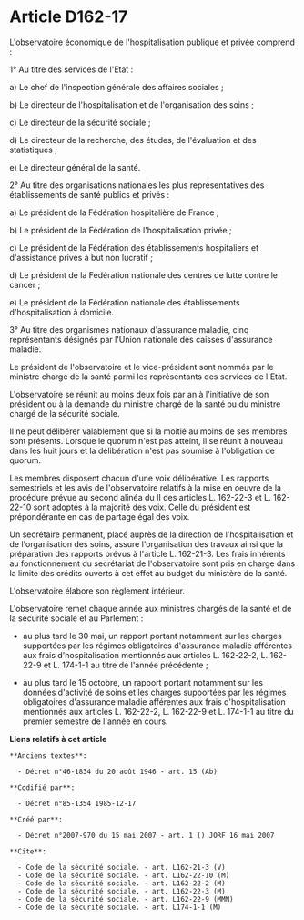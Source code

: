 # Article D162-17

L'observatoire économique de l'hospitalisation publique et privée comprend :

1° Au titre des services de l'Etat :

a) Le chef de l'inspection générale des affaires sociales ;

b) Le directeur de l'hospitalisation et de l'organisation des soins ;

c) Le directeur de la sécurité sociale ;

d) Le directeur de la recherche, des études, de l'évaluation et des statistiques ;

e) Le directeur général de la santé.

2° Au titre des organisations nationales les plus représentatives des établissements de santé publics et privés :

a) Le président de la Fédération hospitalière de France ;

b) Le président de la Fédération de l'hospitalisation privée ;

c) Le président de la Fédération des établissements hospitaliers et d'assistance privés à but non lucratif ;

d) Le président de la Fédération nationale des centres de lutte contre le cancer ;

e) Le président de la Fédération nationale des établissements d'hospitalisation à domicile.

3° Au titre des organismes nationaux d'assurance maladie, cinq représentants désignés par l'Union nationale des caisses
d'assurance maladie.

Le président de l'observatoire et le vice-président sont nommés par le ministre chargé de la santé parmi les représentants
des services de l'Etat.

L'observatoire se réunit au moins deux fois par an à l'initiative de son président ou à la demande du ministre chargé de la
santé ou du ministre chargé de la sécurité sociale.

Il ne peut délibérer valablement que si la moitié au moins de ses membres sont présents. Lorsque le quorum n'est pas atteint,
il se réunit à nouveau dans les huit jours et la délibération n'est pas soumise à l'obligation de quorum.

Les membres disposent chacun d'une voix délibérative. Les rapports semestriels et les avis de l'observatoire relatifs à la
mise en oeuvre de la procédure prévue au second alinéa du II des articles L. 162-22-3 et L. 162-22-10 sont adoptés à la
majorité des voix. Celle du président est prépondérante en cas de partage égal des voix.

Un secrétaire permanent, placé auprès de la direction de l'hospitalisation et de l'organisation des soins, assure
l'organisation des travaux ainsi que la préparation des rapports prévus à l'article L. 162-21-3. Les frais inhérents au
fonctionnement du secrétariat de l'observatoire sont pris en charge dans la limite des crédits ouverts à cet effet au budget
du ministère de la santé.

L'observatoire élabore son règlement intérieur.

L'observatoire remet chaque année aux ministres chargés de la santé et de la sécurité sociale et au Parlement :

- au plus tard le 30 mai, un rapport portant notamment sur les charges supportées par les régimes obligatoires d'assurance
maladie afférentes aux frais d'hospitalisation mentionnés aux articles L. 162-22-2, L. 162-22-9 et L. 174-1-1 au titre de
l'année précédente ;

- au plus tard le 15 octobre, un rapport portant notamment sur les données d'activité de soins et les charges supportées par
les régimes obligatoires d'assurance maladie afférentes aux frais d'hospitalisation mentionnés aux articles L. 162-22-2, L.
162-22-9 et L. 174-1-1 au titre du premier semestre de l'année en cours.

**Liens relatifs à cet article**

	**Anciens textes**:

	  - Décret n°46-1834 du 20 août 1946 - art. 15 (Ab)

	**Codifié par**:

	  - Décret n°85-1354 1985-12-17

	**Créé par**:

	  - Décret n°2007-970 du 15 mai 2007 - art. 1 () JORF 16 mai 2007

	**Cite**:

	  - Code de la sécurité sociale. - art. L162-21-3 (V)
	  - Code de la sécurité sociale. - art. L162-22-10 (M)
	  - Code de la sécurité sociale. - art. L162-22-2 (M)
	  - Code de la sécurité sociale. - art. L162-22-3 (M)
	  - Code de la sécurité sociale. - art. L162-22-9 (MMN)
	  - Code de la sécurité sociale. - art. L174-1-1 (M)
